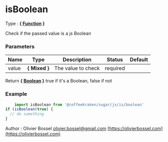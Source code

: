 # isBoolean

<!-- @namespace: sugar.js.is.isBoolean -->

Type : **{ [Function](https://developer.mozilla.org/fr/docs/Web/JavaScript/Reference/Objets_globaux/Function) }**


Check if the passed value is a js Boolean



### Parameters
Name  |  Type  |  Description  |  Status  |  Default
------------  |  ------------  |  ------------  |  ------------  |  ------------
value  |  **{ Mixed }**  |  The value to check  |  required  |

Return **{ [Boolean](https://developer.mozilla.org/fr/docs/Web/JavaScript/Reference/Objets_globaux/Boolean) }** true if it's a Boolean, false if not

### Example
```js
	import isBoolean from '@coffeekraken/sugar/js/is/boolean'
if (isBoolean(true) {
  // do something
}
```
Author : Olivier Bossel [olivier.bossel@gmail.com](mailto:olivier.bossel@gmail.com) [https://olivierbossel.com](https://olivierbossel.com)